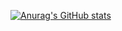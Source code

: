 [![Anurag's GitHub stats](https://github-readme-stats.vercel.app/api?username=martintaylor1635)](https://github.com/anuraghazra/github-readme-stats)
